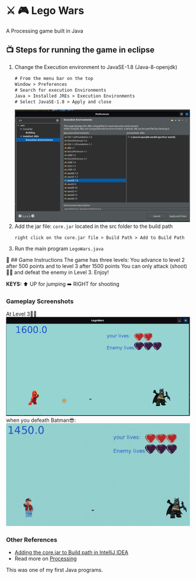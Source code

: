 # ⚔️ 🎮 Lego Wars
A Processing game built in Java

## 📺 Steps for running the game in eclipse
1. Change the Execution environment to JavaSE-1.8 (Java-8-openjdk)
	```text
	# From the menu bar on the top
	Window > Preferences
	# Search for execution Environments 
	Java > Installed JREs > Execution Environments
	# Select JavaSE-1.8 > Apply and close
	```
	![change execution environment](resources/execution-environment-eclipse.png)
2. Add the jar file: ```core.jar``` located in the src folder to the build path
	```text
	right click on the core.jar file > Build Path > Add to Build Path
	```
3. Run the main program ```LegoWars.java```

📜 ## Game Instructions
The game has three levels:
You advance to level 2 after 500 points and to level 3 after 1500 points
You can only attack (shoot)🤾🏿 and defeat the enemy in Level 3.
Enjoy!

**KEYS:**
⬆️ UP for jumping 
➡️ RIGHT for shooting

### Gameplay Screenshots
At Level 3🙆‍♂️
![Level Three](resources/at-lv-3.png)
when you defeath Batman😎:
![you-won](resources/Lego%20Wars.gif)

### Other References
* [Adding the core.jar to Build path in IntelliJ IDEA](https://stackoverflow.com/questions/1051640/correct-way-to-add-external-jars-lib-jar-to-an-intellij-idea-project)
* Read more on [Processing](https://knowledge.kitchen/Introduction_to_Processing)

This was one of my first Java programs.